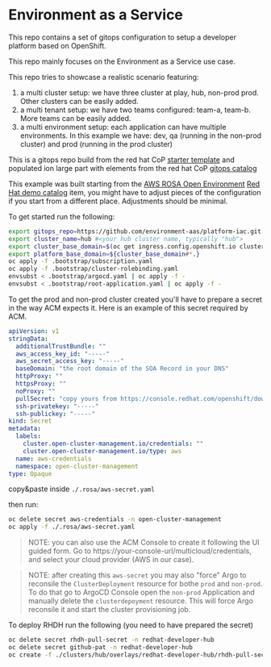 # Environment as a Service

This repo contains a set of gitops configuration to setup a developer platform based on OpenShift.

This repo mainly focuses on the Environment as a Service use case.

This repo tries to showcase a realistic scenario featuring:

1. a multi cluster setup: we have three cluster at play, hub, non-prod prod. Other clusters can be easily added.
2. a multi tenant setup: we have two teams configured: team-a, team-b. More teams can be easily added.
3. a multi environment setup: each application can have multiple environments. In this example we have: dev, qa (running in the non-prod cluster) and prod (running in the prod cluster)

This is a gitops repo build from the red hat CoP [starter template](https://github.com/redhat-cop/gitops-standards-repo-template) and populated ion large part with elements from the red hat CoP [gitops catalog](https://github.com/redhat-cop/gitops-catalog)

This example was built starting from the [AWS ROSA Open Environment](https://demo.redhat.com/catalog?search=rosa&item=babylon-catalog-prod%2Fsandboxes-gpte.rosa.prod) [Red Hat demo catalog](https://demo.redhat.com/catalog) item, you might have to adjust pieces of the configuration if you start from a different place. Adjustments should be minimal. 

To get started run the following:

```sh
export gitops_repo=https://github.com/environment-aas/platform-iac.git #<your newly created repo>
export cluster_name=hub #<your hub cluster name, typically "hub">
export cluster_base_domain=$(oc get ingress.config.openshift.io cluster --template={{.spec.domain}} | sed -e "s/^apps.//")
export platform_base_domain=${cluster_base_domain#*.}
oc apply -f .bootstrap/subscription.yaml
oc apply -f .bootstrap/cluster-rolebinding.yaml
envsubst < .bootstrap/argocd.yaml | oc apply -f -
envsubst < .bootstrap/root-application.yaml | oc apply -f -
```

To get the prod and non-prod cluster created you'll have to prepare a secret in the way ACM expects it. Here is an example of this secret required by ACM.

```yaml
apiVersion: v1
stringData:
  additionalTrustBundle: ""
  aws_access_key_id: "-----"
  aws_secret_access_key: "-----"
  baseDomain: "the root domain of the SOA Record in your DNS"
  httpProxy: ""
  httpsProxy: ""
  noProxy: ""
  pullSecret: "copy yours from https://console.redhat.com/openshift/downloads#tool-pull-secret"
  ssh-privatekey: "-----"
  ssh-publickey: "-----"
kind: Secret
metadata:
  labels:
    cluster.open-cluster-management.io/credentials: ""
    cluster.open-cluster-management.io/type: aws
  name: aws-credentials
  namespace: open-cluster-management
type: Opaque
```

copy&paste inside `./.rosa/aws-secret.yaml`

then run:

```sh
oc delete secret aws-credentials -n open-cluster-management
oc apply -f ./.rosa/aws-secret.yaml
```

> NOTE: you can also use the ACM Console to create it following the UI guided form. Go to https://your-console-url/multicloud/credentials, and select your cloud provider (AWS in our case).

> NOTE: after creating this `aws-secret` you may also "force" Argo to reconsile the `ClusterDeployment` resource for bothe `prod` and `non-prod`. To do that go to ArgoCD Console open the `non-prod` Application and manually delete the `clusterdepoyment` resource. This will force Argo reconsile it and start the cluster provisioning job.
> 

To deploy RHDH run the following (you need to have prepared the secret)
```sh
oc delete secret rhdh-pull-secret -n redhat-developer-hub
oc delete secret github-pat -n redhat-developer-hub
oc create -f ./clusters/hub/overlays/redhat-developer-hub/rhdh-pull-secret.yml -n redhat-developer-hub
```

